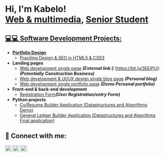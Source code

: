 <h1>Hi, I'm Kabelo! <br/><a href="https://github.com/joshmadakor1">Web & multimedia</a>, <a href="https://www.linkedin.com/in/joshmadakor/">Senior Student</h1>

<h2>💻💻 Software Development Projects:</h2>

- <b>Portfolio Design</b>
  - [Praciting Design & SEO in HTML5 & CSS3](https://github.com/kabelo-mastermind/portfolio)
- <b>Landing pages</b>
  - [Web development single page](https://github.com/kabelo-mastermind/Thabone-construction) <b><i>[External link:]</b></i> (https://bit.ly/3EEiPUj)<b><i>(Potentially Construction Business)</b></i>
  - [Web development & UI/UX design single blog page](https://bit.ly/3TcD53A) <b><i>(Personal blog)</b></i>
  - [Web development single portfolio page](https://bit.ly/3exlhl4) <b><i>(Demo Personal portfolio)</b></i>
- <b>Front-end & back-end development</b>
  - [Registration Form](https://github.com/kabelo-mastermind/user-registration-form)<b><i>(User Registration/entry Form)</b></i>
- <b>Python projects</b>
  - [Cv/Resume Builder Application (Datastructures and Algorithms Demo)](https://github.com/kabelo-mastermind/Resume_Builder-App)
  - [General Ledger Builder Application (Datastructures and Algorithms Final application)](https://github.com/kabelo-mastermind/General_Ledger-App-Builder)

<h2> 👻 Connect with me:</h2>

[<img align="left" alt="KabeloNkoane | Twitter" width="22px" src="https://cdn.jsdelivr.net/npm/simple-icons@v3/icons/twitter.svg" />][twitter]
[<img align="left" alt="KabeloNkoane | LinkedIn" width="22px" src="https://cdn.jsdelivr.net/npm/simple-icons@v3/icons/linkedin.svg" />][linkedin]
[<img align="left" alt="KabeloNkoane | Instagram" width="22px" src="https://cdn.jsdelivr.net/npm/simple-icons@v3/icons/instagram.svg" />][instagram]

[twitter]: https://twitter.com/D_kaybee
[youtube]: https://www.youtube.com/channel/UC_32cK6i57wAz259TOfxqhQ
[instagram]: https://www.instagram.com/davidkdevs/
[linkedin]: https://www.linkedin.com/in/kabelo-david-nkoane

<!--

Here are some ideas to get you started:

- 🔭 I’m currently working on ...
- 🌱 I’m currently learning ...
- 👯 I’m looking to collaborate on ...
- 🤔 I’m looking for help with ...
- 💬 Ask me about ...
- 📫 How to reach me: ...
- 😄 Pronouns: ...
- ⚡ Fun fact: ...
-->
